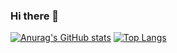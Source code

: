 ### Hi there 👋
[![Anurag's GitHub stats](https://github-readme-stats.vercel.app/api?username=BeegYoshee&&show_icons=true&theme=nightowl)](https://github.com/BeegYoshee/github-readme-stats)
[![Top Langs](https://github-readme-stats.vercel.app/api/top-langs/?username=BeegYoshee&layout=compact)](https://github.com/anuraghazra/github-readme-stats)
<!--
**BeegYoshee/BeegYoshee** is a ✨ _special_ ✨ repository because its `README.md` (this file) appears on your GitHub profile

<a href="https://github.com/BeegYoshee/github-readme-stats">
  <img align="center" src="[![Anurag's GitHub stats](https://github-readme-stats.vercel.app/api?username=BeegYoshee&&show_icons=true&theme=nightowl)]" />
</a>
<a href="https://github.com/BeegYoshee/convoychat">
  <img align="center" src="https://github-readme-stats.vercel.app/api/pin/?username=BeegYoshee&repo=github-readme-stats" />
</a>

